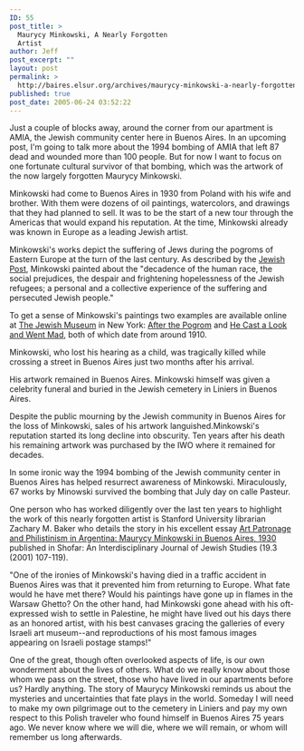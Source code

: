```yaml
---
ID: 55
post_title: >
  Maurycy Minkowski, A Nearly Forgotten
  Artist
author: Jeff
post_excerpt: ""
layout: post
permalink: >
  http://baires.elsur.org/archives/maurycy-minkowski-a-nearly-forgotten-artist/
published: true
post_date: 2005-06-24 03:52:22
---
```

Just a couple of blocks away, around the corner from our apartment is AMIA, the Jewish community center here in Buenos Aires. In an upcoming post, I'm going to talk more about the 1994 bombing of AMIA that left 87 dead and wounded more than 100 people.  But for now I want to focus on one fortunate cultural survivor of that bombing, which was the artwork of the now largely forgotten Maurycy Minkowski.

Minkowski had come to Buenos Aires in 1930 from Poland with his wife and brother. With them were dozens of oil paintings, watercolors, and drawings that they had planned to sell. It was to be the start of a new tour through the Americas that would expand his reputation. At the time, Minkowski already was known in Europe as a leading Jewish artist. 

Minkowski's works depict the suffering of Jews during the pogroms of Eastern Europe at the turn of the last century. As described by the <a href="http://www.jewishpost.com/jp1101/jpn1101c.htm" TARGET="_blank">Jewish Post</a>, Minkowski painted about the "decadence of the human race, the social prejudices, the despair and frightening hopelessness of the Jewish refugees; a personal and a collective experience of the suffering and persecuted Jewish people."

To get a sense of Minkowski's paintings two examples are available online at <a href="http://64.78.31.127/site/pages/namesearch.php?name=M" TARGET="_blank">The Jewish Museum</a> in New York: <a href="http://64.78.31.127/site/pages/collections_detail.php?category=Painting%20+%20Sculpture&num=126" TARGET="_blank">After the Pogrom</a> and <a href="http://64.78.31.127/site/pages/collections_detail.php?category=Painting%20+%20Sculpture&num=127" TARGET="_blank">He Cast a Look and Went Mad</a>, both of which date from around 1910.

Minkowski, who lost his hearing as a child, was tragically killed while crossing a street in Buenos Aires just two months after his arrival. 

His artwork remained in Buenos Aires. Minkowski himself was given a celebrity funeral and buried in the Jewish cemetery in Liniers in Buenos Aires. 

Despite the public mourning by the Jewish community in Buenos Aires for the loss of Minkowski, sales of his artwork languished.Minkowski's reputation started its long decline into obscurity.  Ten years after his death his remaining artwork was purchased by the IWO where it remained for decades. 

In some ironic way the 1994 bombing of the Jewish community center in Buenos Aires has helped resurrect awareness of Minkowski. Miraculously, 67 works by Minowski survived the bombing that July day on calle Pasteur.

One person who has worked diligently over the last ten years to highlight the work of this nearly forgotten artist is Stanford University librarian Zachary M. Baker who details the story in his excellent essay <a href="http://muse.jhu.edu/demo/shofar/v019/19.3baker.html" TARGET="_blank">Art Patronage and Philistinism in Argentina: Maurycy Minkowski in Buenos Aires, 1930</a> published in Shofar: An Interdisciplinary Journal of Jewish Studies (19.3 (2001) 107-119).

"One of the ironies of Minkowski's having died in a traffic accident in Buenos Aires was that it prevented him from returning to Europe. What fate would he have met there? Would his paintings have gone up in flames in the Warsaw Ghetto? On the other hand, had Minkowski gone ahead with his oft-expressed wish to settle in Palestine, he might have lived out his days there as an honored artist, with his best canvases gracing the galleries of every Israeli art museum--and reproductions of his most famous images appearing on Israeli postage stamps!"

One of the great, though often overlooked aspects of life, is our own wonderment about the lives of others. What do we really know about those whom we pass on the street, those who have lived in our apartments before us? Hardly anything. The story of Maurycy Minkowski reminds us about the mysteries and uncertainties that fate plays in the world. Someday I will need to make my own pilgrimage out to the cemetery in Liniers and pay my own respect to this Polish traveler who found himself in Buenos Aires 75 years ago. We never know where we will die, where we will remain, or whom will remember us long afterwards.